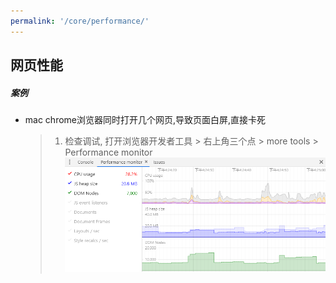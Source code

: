 ```yaml
---
permalink: '/core/performance/'
---
```


## 网页性能
##### 案例
* mac chrome浏览器同时打开几个网页,导致页面白屏,直接卡死
  >1. 检查调试, 打开浏览器开发者工具 > 右上角三个点 > more tools > Performance monitor
  ![性能截图](../.vuepress/assets/imgs/performance.png)